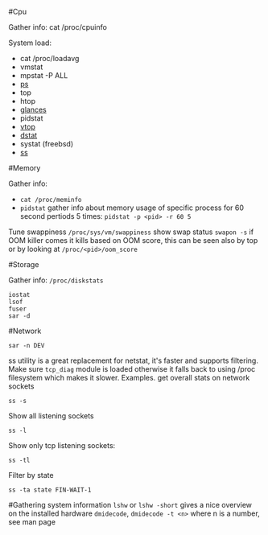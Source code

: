 #Cpu

Gather info: cat /proc/cpuinfo

System load:

* cat /proc/loadavg
* vmstat
* mpstat -P ALL
* [ps](https://github.com/fxlv/docs/blob/master/ps.md)
* top
* htop
* [glances](https://github.com/nicolargo/glances)
* pidstat
* [vtop](https://parall.ax/vtop)
* [dstat](http://dag.wiee.rs/home-made/dstat/)
* systat (freebsd)
* [ss](http://www.cyberciti.biz/files/ss.html) 


#Memory

Gather info: 
*  `cat /proc/meminfo`
* `pidstat` gather info about memory usage of specific process for 60 second pertiods 5 times: `pidstat -p <pid> -r 60 5`

Tune swappiness `/proc/sys/vm/swappiness`
show swap status
`swapon -s`
if OOM killer comes it kills based on OOM score, this can be seen also by top or by looking at `/proc/<pid>/oom_score`

#Storage

Gather info: `/proc/diskstats`
```
iostat
lsof
fuser
sar -d
```

#Network
```
sar -n DEV
```
ss utility is a great replacement for netstat, it's faster and supports filtering.
Make sure `tcp_diag` module is loaded otherwise it falls back to using /proc filesystem which makes it slower.
Examples.
get overall stats on network sockets

```
ss -s
```

Show all listening sockets
```
ss -l
```

Show  only tcp listening sockets:
```
ss -tl
```

Filter by state
```
ss -ta state FIN-WAIT-1
```


#Gathering system information
`lshw` or `lshw -short` gives a nice overview on the installed hardware
`dmidecode`, `dmidecode -t <n>` where n is a number, see man page
